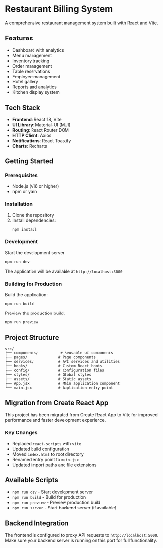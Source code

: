 # Restaurant Billing System

A comprehensive restaurant management system built with React and Vite.

## Features

- Dashboard with analytics
- Menu management
- Inventory tracking
- Order management
- Table reservations
- Employee management
- Hotel gallery
- Reports and analytics
- Kitchen display system

## Tech Stack

- **Frontend**: React 18, Vite
- **UI Library**: Material-UI (MUI)
- **Routing**: React Router DOM
- **HTTP Client**: Axios
- **Notifications**: React Toastify
- **Charts**: Recharts

## Getting Started

### Prerequisites

- Node.js (v16 or higher)
- npm or yarn

### Installation

1. Clone the repository
2. Install dependencies:
   ```bash
   npm install
   ```

### Development

Start the development server:
```bash
npm run dev
```

The application will be available at `http://localhost:3000`

### Building for Production

Build the application:
```bash
npm run build
```

Preview the production build:
```bash
npm run preview
```

## Project Structure

```
src/
├── components/          # Reusable UI components
├── pages/              # Page components
├── services/           # API services and utilities
├── hooks/              # Custom React hooks
├── config/             # Configuration files
├── styles/             # Global styles
├── assets/             # Static assets
├── App.jsx             # Main application component
└── main.jsx            # Application entry point
```

## Migration from Create React App

This project has been migrated from Create React App to Vite for improved performance and faster development experience.

### Key Changes

- Replaced `react-scripts` with `vite`
- Updated build configuration
- Moved `index.html` to root directory
- Renamed entry point to `main.jsx`
- Updated import paths and file extensions

## Available Scripts

- `npm run dev` - Start development server
- `npm run build` - Build for production
- `npm run preview` - Preview production build
- `npm run server` - Start backend server (if available)

## Backend Integration

The frontend is configured to proxy API requests to `http://localhost:5000`. Make sure your backend server is running on this port for full functionality. 